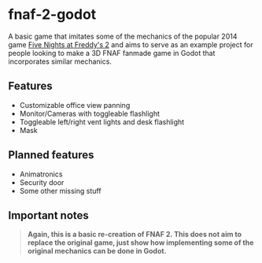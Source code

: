 # fnaf-2-godot

A basic game that imitates some of the mechanics of the popular 2014 game [Five Nights at Freddy's 2](https://store.steampowered.com/app/332800/Five_Nights_at_Freddys_2/) and aims to serve as an example project for people looking to make a 3D FNAF fanmade game in Godot that incorporates similar mechanics.

## Features
- Customizable office view panning
- Monitor/Cameras with toggleable flashlight
- Toggleable left/right vent lights and desk flashlight
- Mask

## Planned features
- Animatronics
- Security door
- Some other missing stuff

## Important notes
> <strong>Again, this is a basic re-creation of FNAF 2. This does not aim to replace the original game, just show how implementing some of the original mechanics can be done in Godot.</strong>
